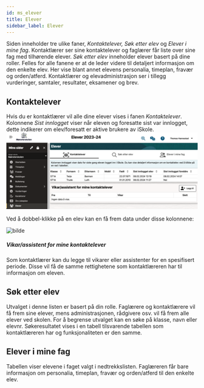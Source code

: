 ```yaml
---
id: ms_elever
title: Elever
sidebar_label: Elever
---
```


Siden inneholder tre ulike faner, _Kontaktelever, Søk etter elev_ og _Elever i mine fag_. Kontaktlærer ser sine kontaktelever og faglærer får liste over sine fag med tilhørende elever. _Søk etter elev_ inneholder elever basert på dine roller. Felles for alle fanene er at de leder videre til detaljert informasjon om den enkelte elev. Her vise blant annet elevens personalia, timeplan, fravær og orden/atferd. Kontaktlærer og elevadministrasjon ser i tillegg vurderinger, samtaler, resultater, eksamener og brev. 


## Kontaktelever
Hvis du er kontaktlærer vil alle dine elever vises i fanen _Kontaktelever_. Kolonnene _Sist innlogget_ viser når eleven og foresatte sist var innlogget, dette indikerer om elev/foresatt er aktive brukere av iSkole.
![bilde](/img/ms_elever_kontaktelever.png 'Kontaktelever')

Ved å dobbel-klikke på en elev kan en få frem data under disse kolonnene:

![bilde](https://github.com/BarmanHanssen/iskole/assets/80097133/cdd6bf2a-a20a-4cac-b984-810000709a64)


##### Vikar/assistent for mine kontaktelever
Som kontaktlærer kan du legge til vikarer eller assistenter for en spesifisert periode. Disse vil få de samme rettighetene som kontaktlæreren har til informasjon om eleven.

## Søk etter elev
Utvalget i denne listen er basert på din rolle. Faglærere og kontaktlærere vil få frem sine elever, mens administrasjonen, rådgivere osv. vil få frem alle elever ved skolen.
For å begrense utvalget kan en  søke på klasse, navn eller elevnr. Søkeresultatet vises i en tabell tilsvarende tabellen som kontaktlæreren har og funksjonaliteten er den samme.

## Elever i mine fag
Tabellen viser elevene i faget valgt i nedtrekkslisten. Faglæreren får bare informasjon om personalia, timeplan, fravær og orden/atferd til den enkelte elev.

